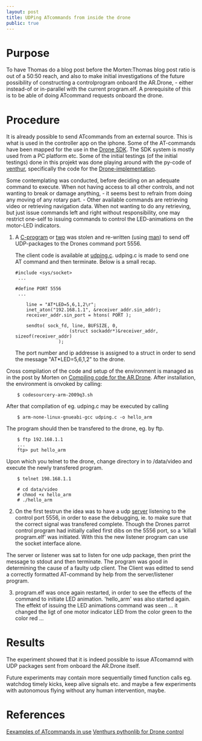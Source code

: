 ```yaml
---
layout: post
title: UDPing ATcommands from inside the drone
public: true
---
```



Purpose
=======
To have Thomas do a blog post before the Morten:Thomas blog post ratio is out of a 50:50 reach, and also to make initial investigations of the future possibility of constructing a controlprogram onboard the AR.Drone, - either instead-of or in-parallel with the current program.elf. A prerequisite of this is to be able of doing ATcommand requests onboard the drone.

Procedure
=========
It is already possible to send ATcommands from an external source. This is what is used in the controller app on the iphone. Some of the AT-commands have been mapped for the use in the [Drone SDK][6]. The SDK system is mostly used from a PC platform etc. Some of the initial testings (of the initial testings) done in this projekt was done playing around with the py-code of [venthur][1], specifically the code for the [Drone-implementation][2].   

Some contemplating was conducted, before deciding on an adequate command to execute. When not having access to all other controls, and not wanting to break or damage anything, - it seems best to refrain from doing any moving of any rotary part. - Other available commands are retrieving video or retrieving navigation data. When not wanting to do any retrieving, but just issue commands left and right without responsibility, one may restrict one-self to issuing commands to control the LED-animations on the motor-LED indicators.

1.	A [C-program][3] or [two][4] was stolen and re-written (using [man][5]) to send off UDP-packages to the Drones command port 5556.

	The client code is available at [udping.c][01]. udping.c is made to send one AT command and then terminate. Below is a small recap.

		#include <sys/socket>
		 ...

		#define PORT 5556
		 ...

			line = "AT*LED=5,6,1,2\r";
			inet_aton("192.168.1.1", &receiver_addr.sin_addr);
			receiver_addr.sin_port = htons( PORT );

			sendto( sock_fd, line, BUFSIZE, 0,
							(struct sockaddr*)&receiver_addr, sizeof(receiver_addr)
						);

	The port number and ip addresse is assigned to a struct in order to send the message "AT*LED=5,6,1,2" to the drone.

Cross compilation of the code and setup of the environment is managed as in the post by Morten on [Compiling code for the AR.Drone][7].
After installation, the environment is onvoked by calling:

		$ codesourcery-arm-2009q3.sh

After that compilation of eg. udping.c may be executed by calling

		$ arm-none-linux-gnueabi-gcc udping.c -o hello_arm

The program should then be transfered to the drone, eg. by ftp.

		$ ftp 192.168.1.1
		...
		ftp> put hello_arm

Upon which you telnet to the drone, change directory in to /data/video and execute the newly transfered program.

		$ telnet 198.168.1.1

		# cd data/video
		# chmod +x hello_arm
		# ./hello_arm


2.	On the first testrun the idea was to have a udp [server][02] listening to the control port 5556, in order to ease the debugging, ie. to make sure that the correct signal was transfered complete.
Though the Drones parrot control program had initially called first dibs on the 5556 port, so a 'killall program.elf' was initiated. With this the new listener program can use the socket interface alone.   

The server or listener was sat to listen for one udp package, then print the message to stdout and then terminate. The program was good in determining the cause of a faulty udp client. The Client was editted to send a correctly formatted AT-command by help from the server/listener program.   

3.	program.elf was once again restarted, in order to see the effects of the command to initiate LED animation. 'hello_arm' was also started again. The effekt of issuing the LED animations command was seen ... it changed the ligt of one motor indicator LED from the color green to the color red ...   


Results
=======
The experiment showed that it is indeed possible to issue ATcomamnd with UDP packages sent from onboard the AR.Drone itself.   

Future experiments may contain more sequentially timed function calls eg. watchdog timely kicks, keep alive signals etc. and maybe a few experiments with autonomous flying without any human intervention, maybe.


References
==========
[Eexamples of ATcommands in use][2]
[Venthurs pythonlib for Drone control][1]



<!-- references -->
[1]: https://github.com/venthur/python-ardrone "python-ardrone"
[2]: https://github.com/venthur/python-ardrone/blob/master/libardrone.py "python code for sending commands to the AR.Drone"

[5]: http://www.freebsd.org/cgi/man.cgi?query=socket&apropos=0&sektion=0&manpath=FreeBSD+9.0-RELEASE&arch=default&format=html
[3]: http://www.developer.nokia.com/Community/Wiki/Open_C_Sockets:_send,_sendto,_sendmsg_methods "udp sendto.c"
[4]: http://www.abc.se/~m6695/udp.html "udp programII"
[6]: http://abstract.cs.washington.edu/~shwetak/classes/ee472/notes/ARDrone_SDK_1_6_Developer_Guide.pdf "AR.Drone SDK Developer Guide"
[7]: http://taghof.github.com/Navigation-for-Robots-with-WIFI-and-CV/blog/2012/01/13/Compiling-Code-For-The-ARDrone/ "cross combilation"

<!-- downloads -->
[01]: /Navigation-for-Robots-with-WIFI-and-CV/downloads/udp_onboard/udping.c "hello world of udp on ARDrone LED"
[02]: http://cs.au.dk/~tysse/speciale/ciaoserver.c

